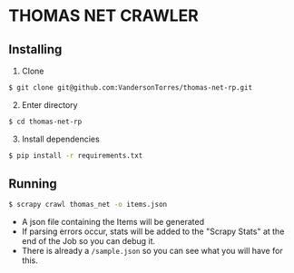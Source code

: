 # THOMAS NET CRAWLER

## Installing

1. Clone
```bash
$ git clone git@github.com:VandersonTorres/thomas-net-rp.git
```

2. Enter directory
```bash
$ cd thomas-net-rp
```

3. Install dependencies
```bash
$ pip install -r requirements.txt
```

## Running

```bash
$ scrapy crawl thomas_net -o items.json
```

- A json file containing the Items will be generated
- If parsing errors occur, stats will be added to the "Scrapy Stats" at the end of the Job so you can debug it.
- There is already a `/sample.json` so you can see what you will have for this.
